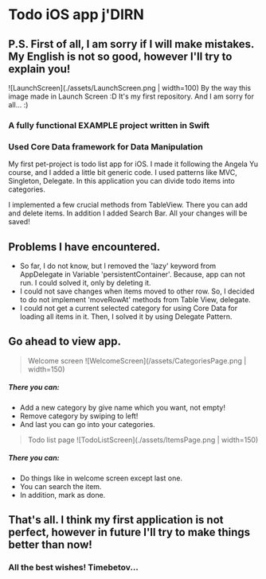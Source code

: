 # Todo iOS app j'DIRN

## P.S. First of all, I am sorry if I will make mistakes. My English is not so good, however I'll try to explain you!
![LaunchScreen](./assets/LaunchScreen.png | width=100)
By the way this image made in Launch Screen :D
It's my first repository. And I am sorry for all... :)

### A fully functional EXAMPLE project written in Swift

### Used Core Data framework for Data Manipulation

My first pet-project is todo list app for iOS. I made it following the Angela Yu course, and I added a little bit generic code. I used patterns like MVC, Singleton, Delegate. In this application you can divide todo items into categories.

I implemented a few crucial methods from TableView. There you can add and delete items. In addition I added Search Bar. All your changes will be saved!
 

 ## Problems I have encountered.

 * So far, I do not know, but I removed the 'lazy' keyword from AppDelegate in Variable 'persistentContainer'. Because, app can not run. I could solved it, only by deleting it.
 * I could not save changes when items moved to other row. So, I decided to do not implement 'moveRowAt' methods from Table View, delegate.
 * I could not get a current selected category for using Core Data for loading all items in it. Then, I solved it by using Delegate Pattern.

 ## Go ahead to view app.
> Welcome screen
 ![WelcomeScreen](/assets/CategoriesPage.png | width=150)
 ##### There you can:
* Add a new category by give name which you want, not empty!
* Remove category by swiping to left!
* And last you can go into your categories.

> Todo list page
![TodoListScreen](./assets/ItemsPage.png | width=150)
##### There you can:
* Do things like in welcome screen except last one.
* You can search the item.
* In addition, mark as done.

## That's all. I think my first application is not perfect, however in future I'll try to make things better than now!
### All the best wishes! Timebetov...